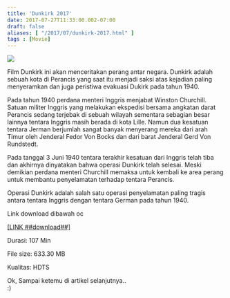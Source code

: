```yaml
---
title: 'Dunkirk 2017'
date: 2017-07-27T11:33:00.002-07:00
draft: false
aliases: [ "/2017/07/dunkirk-2017.html" ]
tags : [Movie]
---
```


[![](https://2.bp.blogspot.com/-1juLGbeiPJc/WXovKPtWJoI/AAAAAAAACNg/3xnn-lKVHscbN5PWBA_pMLboIaeMG7NkgCEwYBhgL/s640/dunkirk-yuzaside.jpg)](https://2.bp.blogspot.com/-1juLGbeiPJc/WXovKPtWJoI/AAAAAAAACNg/3xnn-lKVHscbN5PWBA_pMLboIaeMG7NkgCEwYBhgL/s1600/dunkirk-yuzaside.jpg)

  
Film Dunkirk ini akan menceritakan perang antar negara. Dunkirk adalah sebuah kota di Perancis yang saat itu menjadi saksi atas kejadian paling menyeramkan dan juga peristiwa evakuasi Dukirk pada tahun 1940.  
  
Pada tahun 1940 perdana menteri Inggris menjabat Winston Churchill. Satuan militer Inggris yang melakukan ekspedisi bersama angkatan darat Perancis sedang terjebak di sebuah wilayah sementara sebagian besar lainnya tentara Inggris masih berada di kota Lille. Namun dua kesatuan tentara Jerman berjumlah sangat banyak menyerang mereka dari arah Timur oleh Jenderal Fedor Von Bocks dan dari barat Jenderal Gerd Von Rundstedt.  
  
Pada tanggal 3 Juni 1940 tentara terakhir kesatuan dari Inggris telah tiba dan akhirnya dinyatakan bahwa operasi Dunkirk telah selesai. Meski demikian perdana menteri Churchill memaksa untuk kembali ke area perang untuk membantu penyelamatan terhadap tentara Perancis.  
  
Operasi Dunkirk adalah salah satu operasi penyelamatan paling tragis antara tentara Inggris dengan tentara German pada tahun 1940.  
  
Link download dibawah oc  
  

[\[LINK ##download##\]](http://ouo.io/U0EdvC)

  

Durasi: 107 Min

File size: 633.30 MB

Kualitas: HDTS

  
Ok, Sampai ketemu di artikel selanjutnya..  
:)